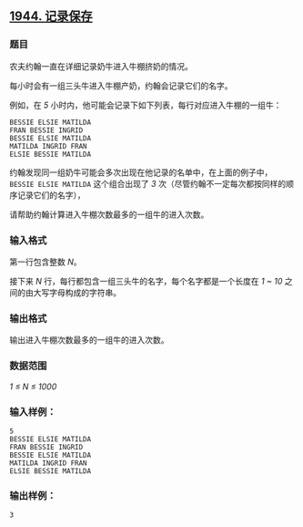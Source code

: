 ## [1944. 记录保存](https://www.acwing.com/problem/content/1946/)

### 题目

农夫约翰一直在详细记录奶牛进入牛棚挤奶的情况。

每小时会有一组三头牛进入牛棚产奶，约翰会记录它们的名字。

例如，在 *5* 小时内，他可能会记录下如下列表，每行对应进入牛棚的一组牛：

```
BESSIE ELSIE MATILDA
FRAN BESSIE INGRID
BESSIE ELSIE MATILDA
MATILDA INGRID FRAN
ELSIE BESSIE MATILDA
```

约翰发现同一组奶牛可能会多次出现在他记录的名单中，在上面的例子中， `BESSIE ELSIE MATILDA` 这个组合出现了 *3* 次（尽管约翰不一定每次都按同样的顺序记录它们的名字），

请帮助约翰计算进入牛棚次数最多的一组牛的进入次数。

### 输入格式

第一行包含整数 *N*。

接下来 *N* 行，每行都包含一组三头牛的名字，每个名字都是一个长度在 *1 ~ 10* 之间的由大写字母构成的字符串。

### 输出格式

输出进入牛棚次数最多的一组牛的进入次数。

### 数据范围

*1 ≤ N ≤ 1000*

### 输入样例：

```
5
BESSIE ELSIE MATILDA
FRAN BESSIE INGRID
BESSIE ELSIE MATILDA
MATILDA INGRID FRAN
ELSIE BESSIE MATILDA
```

### 输出样例：

```
3
```
